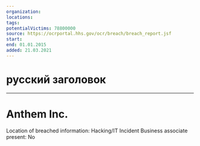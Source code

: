 ```yaml
---
organization: 
locations: 
tags: 
potentialVictims: 78800000
source: https://ocrportal.hhs.gov/ocr/breach/breach_report.jsf
start: 
end: 01.01.2015
added: 21.03.2021
---
```


# русский заголовок

---

# Anthem Inc.

Location of breached information: Hacking/IT Incident
Business associate present: No
